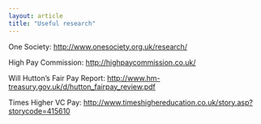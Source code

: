 ```yaml
---
layout: article
title: "Useful research"
---
```


One Society: <http://www.onesociety.org.uk/research/>

High Pay Commission: <http://highpaycommission.co.uk/>

Will Hutton’s Fair Pay Report: <http://www.hm-treasury.gov.uk/d/hutton_fairpay_review.pdf>

Times Higher VC Pay: <http://www.timeshighereducation.co.uk/story.asp?storycode=415610>